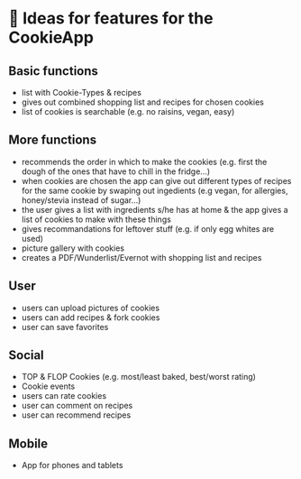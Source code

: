 # 🍪 Ideas for features for the CookieApp
## Basic functions
- list with Cookie-Types & recipes
- gives out combined shopping list and recipes for chosen cookies
- list of cookies is searchable (e.g. no raisins, vegan, easy)

## More functions
- recommends the order in which to make the cookies (e.g. first the dough of the ones that have to chill in the fridge...)
- when cookies are chosen the app can give out different types of recipes for the same cookie by swaping out ingedients (e.g vegan, for allergies, honey/stevia instead of sugar...)
- the user gives a list with ingredients s/he has at home & the app gives a list of cookies to make with these things
- gives recommandations for leftover stuff (e.g. if only egg whites are used)
- picture gallery with cookies
- creates a PDF/Wunderlist/Evernot with shopping list and recipes

## User
- users can upload pictures of cookies
- users can add recipes & fork cookies
- user can save favorites

## Social
- TOP & FLOP Cookies (e.g. most/least baked, best/worst rating)
- Cookie events
- users can rate cookies
- user can comment on recipes
- user can recommend recipes

## Mobile
- App for phones and tablets
